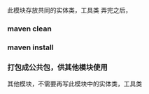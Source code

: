 此模块存放共同的实体类，工具类
弄完之后，
### maven clean 
### maven install 
### 打包成公共包，供其他模块使用

其他模块，不需要再写此模块中的实体类，工具类